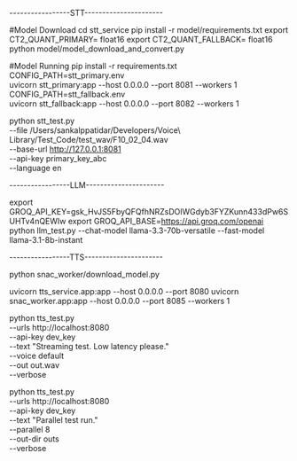 -----------------STT----------------------

#Model Download
cd  stt_service
pip install -r model/requirements.txt
export CT2_QUANT_PRIMARY= float16 
export CT2_QUANT_FALLBACK= float16 
python model/model_download_and_convert.py

#Model Running
pip install -r requirements.txt
CONFIG_PATH=stt_primary.env  
uvicorn stt_primary:app  --host 0.0.0.0 --port 8081 --workers 1
CONFIG_PATH=stt_fallback.env  
uvicorn stt_fallback:app  --host 0.0.0.0 --port 8082 --workers 1

python stt_test.py \
  --file /Users/sankalppatidar/Developers/Voice\ Library/Test_Code/test_wav/F10_02_04.wav \
  --base-url http://127.0.0.1:8081 \
  --api-key primary_key_abc \
  --language en

-----------------LLM----------------------

export GROQ_API_KEY=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
export GROQ_API_BASE=https://api.groq.com/openai
python llm_test.py --chat-model llama-3.3-70b-versatile --fast-model llama-3.1-8b-instant

-----------------TTS----------------------

python snac_worker/download_model.py 

uvicorn tts_service.app:app --host 0.0.0.0 --port 8080
uvicorn snac_worker.app:app --host 0.0.0.0 --port 8085 --workers 1

python tts_test.py \
  --urls http://localhost:8080 \
  --api-key dev_key \
  --text "Streaming test. Low latency please." \
  --voice default \
  --out out.wav \
  --verbose

python tts_test.py \
--urls http://localhost:8080 \
--api-key dev_key \
--text "Parallel test run." \
--parallel 8 \
--out-dir outs \
--verbose
